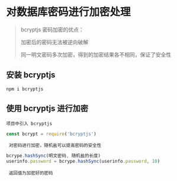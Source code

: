 # 对数据库密码进行加密处理

>   bcryptjs 密码加密的优点：
>
>   加密后的密码无法被逆向破解
>
>   同一明文密码多次加密，得到的加密结果各不相同，保证了安全性

## 安装 bcryptjs

``` 
npm i bcryptjs
```

## 使用 bcryptjs 进行加密

` 项目中引入 bcryptjs `

``` js
const bcrypt = require('bcryptjs')
```

` 对密码进行加密，随机盐可以提高密码的安全性`

``` js
bcrype.hashSync(明文密码, 随机盐的长度)
userinfo.password = bcrype.hashSync(userinfo.password, 10)
```

` 返回值为加密好的密码`